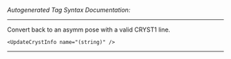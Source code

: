 _Autogenerated Tag Syntax Documentation:_

---
Convert back to an asymm pose with a valid CRYST1 line.

```
<UpdateCrystInfo name="(string)" />
```



---

